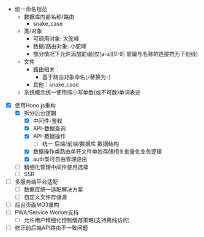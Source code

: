 - 统一命名规范
    - 数据库内部名称/路由
        - snake_case
    - 类/对象
        - 可调用对象: 大驼峰
        - 数据/路由对象: 小驼峰
        - 部分情况下允许添加前缀(仅[a-z][0-9] 前缀与名称的连接符为下划线)
    - 文件
        - 路由相关：
            - 基于路由对象命名(`/`替换为`-`)
        - 其他：snake_case
    - 系统概念统一使用纯小写单数(或不可数)单词表述
- [x] 使用Hono.js重构
    - [x] 拆分后台逻辑
        - [x] 中间件-鉴权
        - [x] API-数据查询
        - [x] API-数据操作
            - [ ] 统一 后端/前端/数据库 数据结构
        - [x] 数据操作类路由单开文件单独存储相关批量化业务逻辑
        - [x] auth类可自由管理路由
    - [ ] 精细化管理中间件使用选择
    - [ ] SSR
- [ ] 多服务端平台适配
    - [ ] 数据库统一适配解决方案
    - [ ] 自定义文件存储源
- [ ] 后台页面MD3重构
- [ ] PWA/Service Worker支持
    - [ ] 允许用户精细化控制缓存策略(支持离线访问)
- [ ] 修正前后端API路由不一致问题